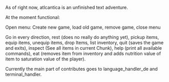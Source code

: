 As of right now, atlcantica is an unfinished text adventure.

At the moment functional:

Open menu:
    Create new game,
    load old game,
    remove game,
    close menu

Go in every direction,
rest (does no really do anything yet),
pickup items,
equip items, unequip items,
drop Items,
list inventory,
quit (saves the game and exits),
inspect (See all items in current Chunk),
help (print all available commands),
eat (removes item from inventory and adds
nutrition value of item to saturation value of the player).

Currently the main part of contributes goes to language_handler_de
and terminal_handler.